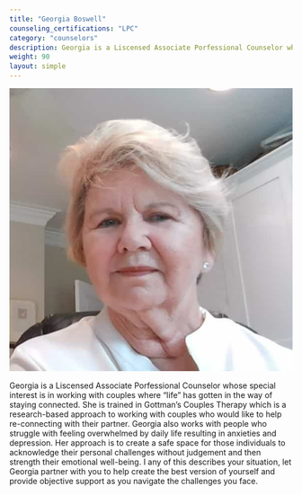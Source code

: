 ```yaml
---
title: "Georgia Boswell"
counseling_certifications: "LPC"
category: "counselors"
description: Georgia is a Liscensed Associate Porfessional Counselor whose special interest is in working with couples where “life” has gotten in the way of staying connected.
weight: 90
layout: simple
---
```


<center>
<img src="featured.jpg" alt-text="Georgia Boswell Headshot"/>
</center>

Georgia is a Liscensed Associate Porfessional Counselor whose special interest is in working with couples where “life” has gotten in the way of staying connected. She is trained in Gottman’s Couples Therapy which is a research-based approach to working with couples who would like to help re-connecting with their partner. Georgia also works with people who struggle with feeling overwhelmed by daily life resulting in anxieties and depression. Her approach is to create a safe space for those individuals to acknowledge their personal challenges without judgement and then strength their emotional well-being. I any of this describes your situation, let Georgia partner with you to help create the best version of yourself and provide objective support as you navigate the challenges you face.  